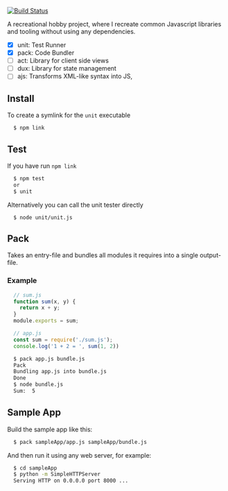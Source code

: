 [![Build Status](https://travis-ci.org/charlie-rudenstal/nil.svg?branch=master)](https://travis-ci.org/charlie-rudenstal/nil)

A recreational hobby project, where I recreate common Javascript libraries and tooling
without using any dependencies.

- [x] unit: Test Runner
- [x] pack: Code Bundler
- [ ] act: Library for client side views
- [ ] dux: Library for state management
- [ ] ajs: Transforms XML-like syntax into JS,

## Install

To create a symlink for the `unit` executable
```
  $ npm link
```

## Test

If you have run `npm link`
```sh
  $ npm test
  or
  $ unit
```

Alternatively you can call the unit tester directly
```
  $ node unit/unit.js
```

## Pack

Takes an entry-file and bundles all modules it requires into a single output-file.

### Example

```js
  // sum.js
  function sum(x, y) {
    return x + y;
  }
  module.exports = sum;
```

```js
  // app.js
  const sum = require('./sum.js');
  console.log('1 + 2 = ', sum(1, 2))
```

```sh
  $ pack app.js bundle.js
  Pack
  Bundling app.js into bundle.js
  Done
  $ node bundle.js
  Sum:  5
```

## Sample App

Build the sample app like this:
```sh
  $ pack sampleApp/app.js sampleApp/bundle.js
```

And then run it using any web server, for example:
```sh
  $ cd sampleApp
  $ python -m SimpleHTTPServer
  Serving HTTP on 0.0.0.0 port 8000 ...
```